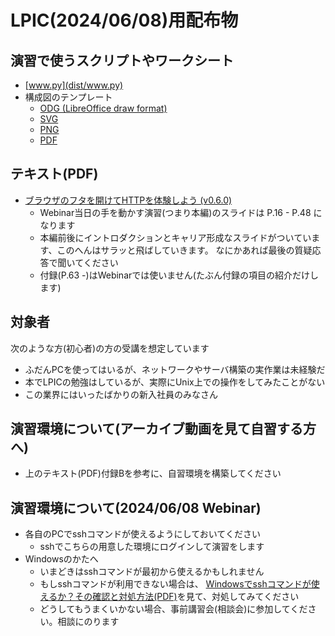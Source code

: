 # LPIC(2024/06/08)用配布物


## 演習で使うスクリプトやワークシート

- [www.py](dist/www.py)
- 構成図のテンプレート
    - [ODG (LibreOffice draw format)](dist/templates/www-design-template.odg)
    - [SVG](dist/templates/www-design-template.svg)
    - [PNG](dist/templates/www-design-template.png)
    - [PDF](dist/templates/www-design-template.pdf)


## テキスト(PDF)

- [ブラウザのフタを開けてHTTPを体験しよう (v0.6.0)](dist/ブラウザのフタを開けてHTTPを体験しよう_20240608v0.6.0.pdf)
    - Webinar当日の手を動かす演習(つまり本編)のスライドは P.16 - P.48 になります
    - 本編前後にイントロダクションとキャリア形成なスライドがついています、このへんはサラッと飛ばしていきます。
      なにかあれば最後の質疑応答で聞いてください
    - 付録(P.63 -)はWebinarでは使いません(たぶん付録の項目の紹介だけします)


## 対象者

次のような方(初心者)の方の受講を想定しています

- ふだんPCを使ってはいるが、ネットワークやサーバ構築の実作業は未経験だ
- 本でLPICの勉強はしているが、実際にUnix上での操作をしてみたことがない
- この業界にはいったばかりの新入社員のみなさん


## 演習環境について(アーカイブ動画を見て自習する方へ)

- 上のテキスト(PDF)付録Bを参考に、自習環境を構築してください


## 演習環境について(2024/06/08 Webinar)

- 各自のPCでsshコマンドが使えるようにしておいてください
    - sshでこちらの用意した環境にログインして演習をします
- Windowsのかたへ
    - いまどきはsshコマンドが最初から使えるかもしれません
    - もしsshコマンドが利用できない場合は、
        [Windowsでsshコマンドが使えるか？その確認と対処方法(PDF)](dist/Windowsでsshコマンドが使えるか？その確認と対処方法_20240608v0.6.0.pdf)を見て、対処してみてください
    - どうしてもうまくいかない場合、事前講習会(相談会)に参加してください。相談にのります
